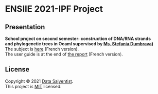 # ENSIIE 2021-IPF Project

## Presentation

**School project on second semester: construction of DNA/RNA strands and phylogenetic trees in Ocaml supervised by [Ms. Stefania Dumbrava](http://web4.ensiie.fr/~stefania.dumbrava/))**
</br> The subject is [here](/docs/Subject.pdf) (French version).
</br> The user guide is at the end of [the report](/docs/Report.pdf) (French version). 

## License

Copyright © 2021 [Data Saiyentist](https://github.com/DataSaiyentist). <br />
This project is [MIT](LICENSE) licensed.